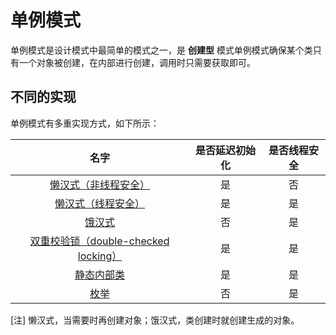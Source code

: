# 单例模式
单例模式是设计模式中最简单的模式之一，是 **创建型** 模式单例模式确保某个类只有一个对象被创建，在内部进行创建，调用时只需要获取即可。
## 不同的实现
单例模式有多重实现方式，如下所示：

| 名字 | 是否延迟初始化 | 是否线程安全 |
|:---: | :---: | :---: |
| [懒汉式（非线程安全）](https://github.com/RojerAlone/Java-in-Action/blob/master/src/cn/alone/DesignPattern/SingletonPattern/LazyMan.java) | 是 | 否 |
| [懒汉式（线程安全）](https://github.com/RojerAlone/Java-in-Action/blob/master/src/cn/alone/DesignPattern/SingletonPattern/ThreadSafeLazyMan.java) | 是 | 是 |
| [饿汉式](https://github.com/RojerAlone/Java-in-Action/blob/master/src/cn/alone/DesignPattern/SingletonPattern/HungryMan.java) | 否 | 是 |
| [双重校验锁（double-checked locking）](https://github.com/RojerAlone/Java-in-Action/blob/master/src/cn/alone/DesignPattern/SingletonPattern/DoubleCheckLocking.java) | 是 | 是 |
| [静态内部类](https://github.com/RojerAlone/Java-in-Action/blob/master/src/cn/alone/DesignPattern/SingletonPattern/StaticInnerClass.java) | 是 | 是 |
| [枚举](https://github.com/RojerAlone/Java-in-Action/blob/master/src/cn/alone/DesignPattern/SingletonPattern/EnumSingleton.java) | 否 | 是 |

[注] 懒汉式，当需要时再创建对象；饿汉式，类创建时就创建生成的对象。